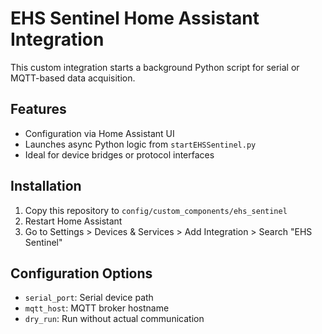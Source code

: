 # EHS Sentinel Home Assistant Integration

This custom integration starts a background Python script for serial or MQTT-based data acquisition.

## Features
- Configuration via Home Assistant UI
- Launches async Python logic from `startEHSSentinel.py`
- Ideal for device bridges or protocol interfaces

## Installation

1. Copy this repository to `config/custom_components/ehs_sentinel`
2. Restart Home Assistant
3. Go to Settings > Devices & Services > Add Integration > Search "EHS Sentinel"

## Configuration Options
- `serial_port`: Serial device path
- `mqtt_host`: MQTT broker hostname
- `dry_run`: Run without actual communication
